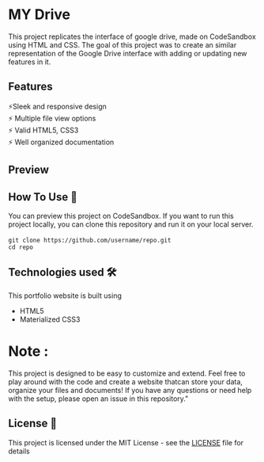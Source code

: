 # MY Drive
This project replicates the interface of google drive, made on CodeSandbox using HTML and CSS. The goal of this project was to create an similar representation of the Google Drive interface with adding or updating new features in it.

## Features

⚡️Sleek and responsive design                                
⚡️ Multiple file view options\
⚡️ Valid HTML5, CSS3                                                                               
⚡️ Well organized documentation

## Preview

## How To Use 🔧

You can preview this project on CodeSandbox. 
If you want to run this project locally, you can clone this repository and run it on your local server.<br><br>
     `git clone https://github.com/username/repo.git`<br>
     `cd repo`


## Technologies used 🛠️
This portfolio website is built using
- HTML5
- Materialized CSS3

 # Note : 
  This project is designed to be easy to customize and extend. Feel free to play around with the code and create a website thatcan store your data, organize your files and documents! If you have any questions or need help with the setup, please open an issue in this repository."

## License 📄

This project is licensed under the MIT License - see the [LICENSE](LICENSE) file for details
